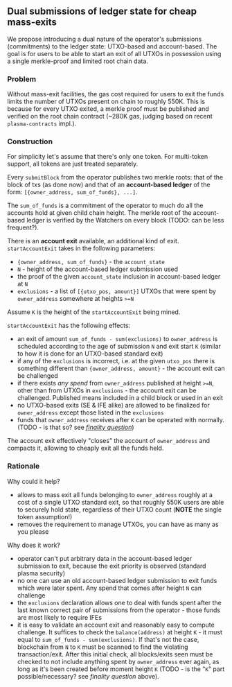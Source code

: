 ## Dual submissions of ledger state for cheap mass-exits

We propose introducing a dual nature of the operator's submissions (commitments) to the ledger state: UTXO-based and account-based.
The goal is for users to be able to start an exit of all UTXOs in possession using a single merkle-proof and limited root chain data.

### Problem

Without mass-exit facilities, the gas cost required for users to exit the funds limits the number of UTXOs present on chain to roughly 550K.
This is because for every UTXO exited, a merkle proof must be published and verified on the root chain contract (~280K gas, judging based on recent `plasma-contracts` impl.).

### Construction

For simplicity let's assume that there's only one token.
For multi-token support, all tokens are just treated separately.

Every `submitBlock` from the operator publishes two merkle roots: that of the block of txs (as done now) and that of an **account-based ledger** of the form:
`[{owner_address, sum_of_funds}, ...]`.

The `sum_of_funds` is a commitment of the operator to much do all the accounts hold at given child chain height.
The merkle root of the account-based ledger is verified by the Watchers on every block (TODO: can be less frequent?).

There is an **account exit** available, an additional kind of exit. `startAccountExit` takes in the following parameters:
  - `{owner_address, sum_of_funds}` - the `account_state`
  - `N` - height of the account-based ledger submission used
  - the proof of the given `account_state` inclusion in account-based ledger at `N`
  - `exclusions` - a list of `[{utxo_pos, amount}]` UTXOs that were spent by `owner_address` somewhere at heights `>=N`

Assume `K` is the height of the `startAccountExit` being mined.

`startAccountExit` has the following effects:
  - an exit of amount `sum_of_funds - sum(exclusions)` to `owner_address` is scheduled according to the age of submission `N` and exit start `K` (similar to how it is done for an UTXO-based standard exit)
  - if any of the `exclusions` is incorrect, i.e. at the given `utxo_pos` there is something different than `{owner_address, amount}` - the account exit can be challenged
  - if there exists _any spend_ from `owner_address` published at height `>=N`, other than from UTXOs in `exclusions` - the account exit can be challenged. Published means included in a child block or used in an exit
  - no UTXO-based exits (SE & IFE alike) are allowed to be finalized for `owner_address` except those listed in the `exclusions`
  - funds that `owner_address` receives after `K` can be operated with normally. (TODO - is that so? see [_finality question_](https://github.com/omisego/research/pull/106#issuecomment-507705003))

The account exit effectively "closes" the account of `owner_address` and compacts it, allowing to cheaply exit all the funds held.

### Rationale

Why could it help?
  - allows to mass exit all funds belonging to `owner_address` roughly at a cost of a single UTXO standard exit, so that roughly 550K users are able to securely hold state, regardless of their UTXO count (**NOTE** the single token assumption!)
  - removes the requirement to manage UTXOs, you can have as many as you please

Why does it work?
  - operator can't put arbitrary data in the account-based ledger submission to exit, because the exit priority is observed (standard plasma security)
  - no one can use an old account-based ledger submission to exit funds which were later spent.
  Any spend that comes after height `N` can challenge
  - the `exclusions` declaration allows one to deal with funds spent after the last known correct pair of submissions from the operator - those funds are most likely to require IFEs
  - it is easy to validate an account exit and reasonably easy to compute challenge.
  It suffices to check the `balance(address)` at height `K` - it must equal to `sum_of_funds - sum(exclusions)`.
  If that's not the case, blockchain from `N` to `K` must be scanned to find the violating transaction/exit.
  After this initial check, all blocks/exits seen must be checked to not include anything spent by `owner_address` ever again, as long as it's been created before moment height `K` (TODO - is the "`K`" part possible/necessary? see _finality question_ above).
